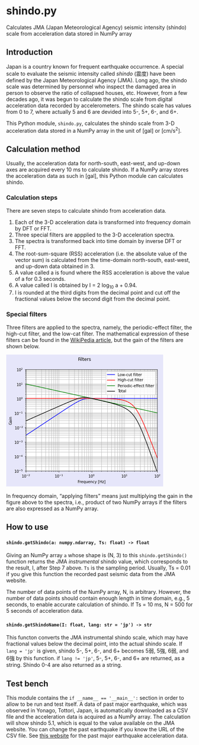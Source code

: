 # shindo.py
Calculates JMA (Japan Meteorological Agency) seismic intensity (shindo) scale from acceleration data stored in NumPy array

## Introduction
Japan is a country known for frequent earthquake occurrence. A special scale to evaluate the seismic intensity called *shindo* (震度) have been defined by the Japan Meteorological Agency (JMA).
Long ago, the shindo scale was determined by personnel who inspect the damaged area in person to observe the ratio of collapsed houses, etc.
However, from a few decades ago, it was begun to calculate the shindo scale from digital acceleration data recorded by accelerometers. The shindo scale has values from 0 to 7, where actually 5 and 6 are devided into 5-, 5+, 6-, and 6+.

This Python module, `shindo.py`, calculates the shindo scale from 3-D acceleration data stored in a NumPy array in the unit of [gal] or [cm/s<sup>2</sup>].

## Calculation method
Usually, the acceleration data for north-south, east-west, and up-down axes are acquired every 10 ms to calculate shindo. If a NumPy array stores the acceleration data as such in [gal], this Python module can calculates shindo.

### Calculation steps
There are seven steps to calculate shindo from acceleration data.

1. Each of the 3-D acceleration data is transformed into frequency domain by DFT or FFT.
2. Three special filters are appplied to the 3-D acceleration spectra.
3. The spectra is transformed back into time domain by inverse DFT or FFT.
4. The root-sum-square (RSS) acceleration (i.e. the absolute value of the vector sum) is calculated from the time-domain north-south, east-west, and up-down data obtained in 3.
5. A value called a is found where the RSS acceleration is above the value of a for 0.3 seconds.
6. A value called I is obtained by I = 2 log<sub>10</sub> a + 0.94.
7. I is rounded at the third digits from the decimal point and cut off the fractional values below the second digit from the decimal point.

### Special filters
Three filters are applied to the spectra, namely, the periodic-effect filter, the high-cut filter, and the low-cat filter. The mathematical expression of these filters can be found in the [WikiPedia article](https://ja.wikipedia.org/wiki/%E6%B0%97%E8%B1%A1%E5%BA%81%E9%9C%87%E5%BA%A6%E9%9A%8E%E7%B4%9A), but the gain of the filters are shown below.

![Periodic-effect, high-cut, and low-cut filters](filters.png)

In frequency domain, &ldquo;applying filters&rdquo; means just multiplying the gain in the figure above to the spectra, i.e., product of two NumPy arrays if the filters are also expressed as a NumPy array.

## How to use
#### `shindo.getShindo(a: numpy.ndarray, Ts: float) -> float`
Giving an NumPy array `a` whose shape is (N, 3) to this `shindo.getShindo()` function returns the JMA *instrumental* shindo value, which corresponds to the result, I, after Step 7 above. `Ts` is the sampling period. Usually, Ts = 0.01 if you give this function the recorded past seismic data from the JMA website.

The number of data points of the NumPy array, N, is arbitrary. However, the number of data points should contain enough length in time domain, e.g., 5 seconds, to enable accurate calculation of shindo. If Ts = 10 ms, N = 500 for 5 seconds of acceleration data.

#### `shindo.getShindoName(I: float, lang: str = 'jp') -> str`
This functon converts the JMA instrumental shindo scale, which may have fractional values below the decimal point, into the actual shindo scale. If `lang = 'jp'` is given, shindo 5-, 5+, 6-, and 6+ becomes 5弱, 5強, 6弱, and 6強 by this function.
if `lang != 'jp'`, 5-, 5+, 6-, and 6+ are returned, as a string. Shindo 0-4 are also returned as a string.

## Test bench
This module contains the `if __name__ == '__main__':` section in order to allow to be run and test itself. A data of past major earthquake, which was observed in Yonago, Tottori, Japan, is automatically downloaded as a CSV file and the acceleration data is acquired as a NumPy array. The calculation will show shindo 5.1, which is equal to the value available on the JMA website. You can change the past earthquake if you know the URL of the CSV file. See [this website](https://www.data.jma.go.jp/svd/eqev/data/kyoshin/jishin/index.html) for the past major earthquake acceleration data.
